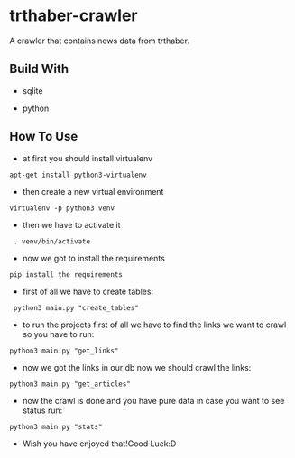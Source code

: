 # trthaber-crawler
A crawler that contains news data from trthaber.


## Build With
* sqlite

* python

## How To Use

* at first you should install virtualenv 

```apt-get install python3-virtualenv```

* then create a new virtual environment 

```virtualenv -p python3 venv```

* then we have to activate it

``` . venv/bin/activate```

* now we got to install the requirements

```pip install the requirements```

* first of all we have to create tables:

``` python3 main.py "create_tables"```

* to run the projects first of all we have to find the links we want to crawl so you have to run:
 
 ```python3 main.py "get_links"```
 
 * now we got the links in our db now we should crawl the links:
 
 ```python3 main.py "get_articles"```
 
 * now the crawl is done and you have pure data in case you want to see status run:
 
 ```python3 main.py "stats"```
 
 * Wish you have enjoyed that!Good Luck:D
